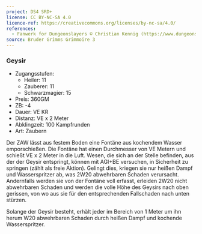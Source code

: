 ```yaml
---
project: DS4 SRD+
license: CC BY-NC-SA 4.0
licence-ref: https://creativecommons.org/licenses/by-nc-sa/4.0/
references: 
  - Fanwerk for Dungeonslayers © Christian Kennig (https://www.dungeonslayers.net/)
source: Bruder Grimms Grimmoire 3
---
```


### Geysir

- Zugangsstufen:
  - Heiler: 11
  - Zauberer: 11
  - Schwarzmagier: 15
- Preis: 360GM
- ZB: -4
- Dauer: VE KR
- Distanz: VE x 2 Meter
- Abklingzeit: 100 Kampfrunden
- Art: Zaubern

Der ZAW lässt aus festem Boden eine Fontäne aus kochendem Wasser emporschießen. Die Fontäne hat einen Durchmesser von VE Metern und schießt VE x 2 Meter in die Luft. Wesen, die sich an der Stelle befinden, aus der der Geysir entspringt, können mit AGI+BE versuchen, in Sicherheit zu springen (zählt als freie Aktion). Gelingt dies, kriegen sie nur heißen Dampf und Wasserspritzer ab, was 2W20 abwehrbaren Schaden verursacht. Andernfalls werden sie von der Fontäne voll erfasst, erleiden 2W20 nicht abwehrbaren Schaden und werden die volle Höhe des Geysirs nach oben gerissen, von wo aus sie für den entsprechenden Fallschaden nach unten stürzen.

Solange der Geysir besteht, erhält jeder im Bereich von 1 Meter um ihn herum W20 abwehrbaren Schaden durch heißen Dampf und kochende Wasserspritzer.

